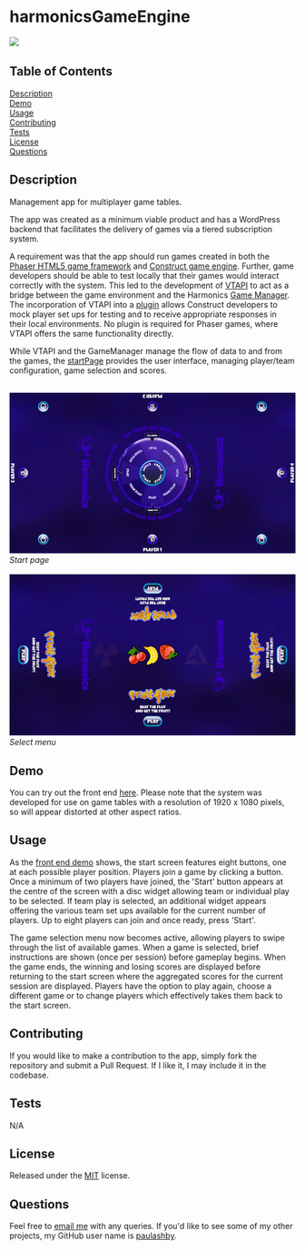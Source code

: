 # harmonicsGameEngine

[<img src="https://img.shields.io/badge/License-MIT-yellow.svg">](https://opensource.org/licenses/MIT)

## Table of Contents

[Description](#description)<br />[Demo](#demo)<br />[Usage](#usage)<br />[Contributing](#contributing)<br />[Tests](#tests)<br />[License](#license)<br />[Questions](#questions)<br />

## Description

Management app for multiplayer game tables.

The app was created as a minimum viable product and has a WordPress backend that facilitates the delivery of games via a tiered subscription system.

A requirement was that the app should run games created in both the [Phaser HTML5 game framework](https://phaser.io/) and [Construct game engine](https://www.construct.net/en). Further, game developers should be able to test locally that their games would interact correctly with the system. This led to the development of [VTAPI](https://github.com/paulashby/harmonicsGameEngine/blob/main/moduleTest/vt-api-1.7.js) to act as a bridge between the game environment and the Harmonics [Game Manager](https://github.com/paulashby/harmonicsGameEngine/blob/main/wp-content/themes/harmonics/scripts/GameManager.js). The incorporation of VTAPI into a [plugin](https://github.com/paulashby/harmonicsGameEngine/tree/main/Construct_2_plugin_1_5/vtapi) allows Construct developers to mock player set ups for testing and to receive appropriate responses in their local environments. No plugin is required for Phaser games, where VTAPI offers the same functionality directly.

While VTAPI and the GameManager manage the flow of data to and from the games, the [startPage](https://github.com/paulashby/harmonicsGameEngine/tree/main/wp-content/startPage/src) provides the user interface, managing player/team configuration, game selection and scores.<br /><br />


![Homepage](images/harmonics-start.jpg "Screenshot of Harmonics start page")*Start page*<br /><br />
![Homepage](images/harmonics-select.jpg "Screenshot of Harmonics select menu")*Select menu*<br />

## Demo

You can try out the front end [here](https://harmonics.primitive.co/). Please note that the system was developed for use on game tables with a resolution of 1920 x 1080 pixels, so will appear distorted at other aspect ratios.

## Usage
As the [front end demo](https://harmonics.primitive.co/) shows, the start screen features eight buttons, one at each possible player position. Players join a game by clicking a button. Once a minimum of two players have joined, the 'Start' button appears at the centre of the screen with a disc widget allowing team or individual play to be selected. If team play is selected, an additional widget appears offering the various team set ups available for the current number of players. Up to eight players can join and once ready, press 'Start'. 

The game selection menu now becomes active, allowing players to swipe through the list of available games. When a game is selected, brief instructions are shown (once per session) before gameplay begins. When the game ends, the winning and losing scores are displayed before returning to the start screen where the aggregated scores for the current session are displayed. Players have the option to play again, choose a different game or to change players which effectively takes them back to the start screen.

## Contributing

If you would like to make a contribution to the app, simply fork the repository and submit a Pull Request. If I like it, I may include it in the codebase.

## Tests

N/A

## License

Released under the [MIT](https://opensource.org/licenses/MIT) license.

## Questions

Feel free to [email me](mailto:paul@primitive.co?subject=HarmonicsGameEngine%20query%20from%20GitHub) with any queries. If you'd like to see some of my other projects, my GitHub user name is [paulashby](https://github.com/paulashby).
